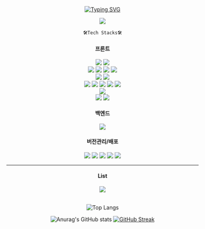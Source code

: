 <div align="center">

[![Typing SVG](https://readme-typing-svg.demolab.com?font=Oleo+Script&duration=3500&pause=700&color=D77A06&center=true&vCenter=true&multiline=true&random=false&width=500&height=70&lines=Hi+there%2C++I'm+Cotton;Front-end+Developer)](https://git.io/typing-svg)
<!-- 
[![Hits](https://hits.seeyoufarm.com/api/count/incr/badge.svg?url=https%3A%2F%2Fgithub.com%2Fcottonsweet%2Fhit-counter&count_bg=%23866A3D&title_bg=%23585A3F&icon=adobeillustrator.svg&icon_color=%23DFBE86&title=+Number+of+Visitors&edge_flat=true)](https://hits.seeyoufarm.com)
-->
  <img src="https://github-widgetbox.vercel.app/api/profile?username=cottonsweet&data=followers,repositories,stars,commits&theme=carbon"/>

`🛠Tech Stacks🛠`

#### 프론트

  <div class="default">
    <img src="https://img.shields.io/badge/HTML5-E34F26?style=flat&logo=HTML5&logoColor=white" />
    <img src="https://img.shields.io/badge/CSS3-1572B6?style=flat&logo=CSS3&logoColor=white" />
  </div>

  <div class="js-lib">
    <img src="https://img.shields.io/badge/Javascript-yellow?style=flat&logo=Javascript&logoColor=white" />
    <img src="https://img.shields.io/badge/Typescript-3178C6?style=flat&logo=Typescript&logoColor=white" />
    <img src="https://img.shields.io/badge/React-61DAFB?style=flat&logo=react&logoColor=black" />
    <img src="https://img.shields.io/badge/NextJS-000000?style=flat-square&logo=Next.js&logoColor=white"/>
  </div>

  <div class="state-management-tool">
    <img src="https://img.shields.io/badge/Recoil-3578E5?style=flat&logo=recoil&logoColor=white" />
    <img src="https://img.shields.io/badge/Redux Toolkit-593D88?style=flat&logo=Redux&logoColor=white" />
  </div>

  <div class="css-in-js css-lib css-fr">
    <img src="https://img.shields.io/badge/Sass-CC6699?style=flat&logo=Sass&logoColor=white" />
    <img src="https://img.shields.io/badge/Styled Components-DB7093?style=flat&logo=styled-components&logoColor=white" />
    <img src="https://img.shields.io/badge/bootstrap-7952B3?style=flat-square&logo=bootstrap&logoColor=white"/>
    <img src="https://img.shields.io/badge/MUI-007FFF?style=flat-square&logo=MUI&logoColor=white"/>
    <img src="https://img.shields.io/badge/Tailwind CSS-06B6D4?style=flat-square&logo=Tailwind CSS&logoColor=white"/>
  </div>

  <div class="bundle-tool">
    <img src="https://img.shields.io/badge/Vite-646CFF?style=flat&logo=Vite&logoColor=white" />
  </div>

  <div class="pacakage-manage">
    <img src="https://img.shields.io/badge/NPM-CB3837?style=flat&logo=npm&logoColor=white" />
    <img src="https://img.shields.io/badge/Yarn-2C8EBB?style=flat&logo=yarn&logoColor=white" />
  </div>

#### 백엔드

  <div>
    <img src="https://img.shields.io/badge/Firebase-1A73E8?style=flat&logo=Firebase&logoColor=FFCC32" />
  </div>

#### 버전관리/배포

  <div>
    <img src="https://img.shields.io/badge/git-F05032?style=flat&logo=git&logoColor=white" />
    <img src="https://img.shields.io/badge/github-181717?style=flat&logo=github&logoColor=white" />
    <img src="https://img.shields.io/badge/AWS(EC2)-FF9900?style=flat-square&logo=amazonec2&logoColor=white"/>
    <img src="https://img.shields.io/badge/Vercel-black?style=flat&logo=Vercel&logoColor=white" />
    <img src="https://img.shields.io/badge/Netlify-00C7B7?style=flat&logo=Netlify&logoColor=white" />
  </div>

---

#### List

  <div>
    <img src="https://github-widgetbox.vercel.app/api/skills?languages=HTML5,CSS3,sass,JavaScript,TypeScript,json&frameworks=ReactJS,NextJS,Bootstrap,TailwindCSS&libraries=jQuery&tools=Git,nodejs,NPM,Yarn,Firebase,AWS,Vercel&includeNames=true&software=windows,vscode" >
  </div>

  <br/>
  
![Top Langs](https://github-readme-stats.vercel.app/api/top-langs/?username=cottonsweet&layout=compact&theme=vue-dark)
<br/>

![Anurag's GitHub stats](https://github-readme-stats.vercel.app/api?username=cottonsweet&show_icons=true&theme=city_lights)
[![GitHub Streak](https://github-readme-streak-stats.herokuapp.com/?user=cottonsweet&theme=tokyonight)](https://git.io/streak-stats)

<!-- [![Solved.ac Profile](http://mazassumnida.wtf/api/v2/generate_badge?boj=whitecandy777)](https://solved.ac/whitecandy777/) -->
</div>
